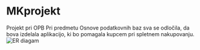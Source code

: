 ﻿# MKprojekt
Projekt pri OPB
Pri predmetu Osnove podatkovnih baz sva se odločila, da bova izdelala aplikacijo, ki bo pomagala kupcem pri spletnem nakupovanju.
![ER diagam](Diagram.jpeg)